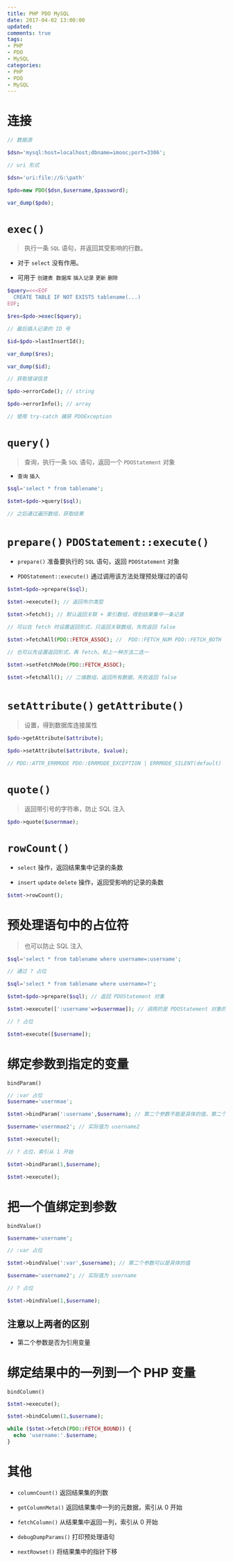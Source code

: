 ```yaml
---
title: PHP PDO MySQL
date: 2017-04-02 13:00:00
updated:
comments: true
tags:
- PHP
- PDO
- MySQL
categories:
- PHP
- PDO
- MySQL
---
```


# 连接

<!--more-->

```php
// 数据源

$dsn='mysql:host=localhost;dbname=imooc;port=3306';

// uri 形式

$dsn='uri:file://G:\path'

$pdo=new PDO($dsn,$username,$password);

var_dump($pdo);
```

# `exec()`

>执行一条 `SQL` 语句，并返回其受影响的行数。

* 对于 `select` 没有作用。

* 可用于 `创建表 数据库` `插入记录` `更新` `删除`

```php
$query=<<<EOF
  CREATE TABLE IF NOT EXISTS tablename(...)
EOF;

$res=$pdo->exec($query);

// 最后插入记录的 ID 号

$id=$pdo->lastInsertId();

var_dump($res);

var_dump($id);

// 获取错误信息

$pdo->errorCode(); // string

$pdo->errorInfo(); // array

// 使用 try-catch 捕获 PDOException

```

# `query()`

> 查询，执行一条 `SQL` 语句，返回一个 `PDOStatement` 对象

* `查询` `插入`

```php
$sql='select * from tablename';

$stmt=$pdo->query($sql);

// 之后通过遍历数组，获取结果
```

# `prepare()` `PDOStatement::execute()`

* `prepare()` 准备要执行的 `SQL` 语句，返回 `PDOStatement` 对象

* `PDOStatement::execute()` 通过调用该方法处理预处理过的语句

```php
$stmt=$pdo->prepare($sql);

$stmt->execute(); // 返回布尔类型

$stmt->fetch(); // 默认返回关联 + 索引数组，得到结果集中一条记录

// 可以在 fetch 时设置返回形式，只返回关联数组，失败返回 false

$stmt->fetchAll(PDO::FETCH_ASSOC); //  PDO::FETCH_NUM PDO::FETCH_BOTH

// 也可以先设置返回形式，再 fetch。和上一种方法二选一

$stmt->setFetchMode(PDO::FETCH_ASSOC);

$stmt->fetchAll(); // 二维数组，返回所有数据，失败返回 false
```

# `setAttribute()` `getAttribute()`

>设置，得到数据库连接属性

```php
$pdo->getAttribute($attribute);

$pdo->setAttribute($attribute, $value);

// PDO::ATTR_ERRMODE PDO::ERRMODE_EXCEPTION | ERRMODE_SILENT(default) | ERRMODE_WARNING
```

# `quote()`

>返回带引号的字符串，防止 SQL 注入

```php
$pdo->quote($usernmae);
```

# `rowCount()`

* `select` 操作，返回结果集中记录的条数

* `insert` `update` `delete` 操作，返回受影响的记录的条数

```php
$stmt->rowCount();
```

# 预处理语句中的占位符

> 也可以防止 SQL 注入

```php
$sql='select * from tablename where username=:username';

// 通过 ? 占位

$sql='select * from tablename where username=?';

$stmt=$pdo->prepare($sql); // 返回 PDOStatement 对象

$stmt->execute([':username'=>$usernmae]); // 调用的是 PDOStatement 对象的 execute 方法

// ? 占位

$stmt=execute([$username]);
```

# 绑定参数到指定的变量

`bindParam()`

```php
// :var 占位
$username='usernmae';

$stmt->bindParam(':username',$username); // 第二个参数不能是具体的值，第二个参数是引用类型

$username='usernmae2'; // 实际值为 username2

$stmt->execute();

// ? 占位，索引从 1 开始

$stmt->bindParam(1,$username);

$stmt->execute();
```

# 把一个值绑定到参数

`bindValue()`

```php
$username='username';

// :var 占位

$stmt->bindValue(':var',$username); // 第二个参数可以是具体的值

$username='username2'; // 实际值为 username

// ? 占位

$stmt->bindValue(1,$username);
```

## 注意以上两者的区别

* 第二个参数是否为引用变量

# 绑定结果中的一列到一个 PHP 变量

`bindColumn()`

```php
$stmt->execute();

$stmt->bindColumn(1,$username);

while ($stmt->fetch(PDO::FETCH_BOUND)) {
  echo 'username:'.$username;
}
```

# 其他

* `columnCount()` 返回结果集的列数

* `getColumnMeta()` 返回结果集中一列的元数据，索引从 0 开始

* `fetchColumn()` 从结果集中返回一列，索引从 0 开始

* `debugDumpParams()` 打印预处理语句

* `nextRowset()` 将结果集中的指针下移
